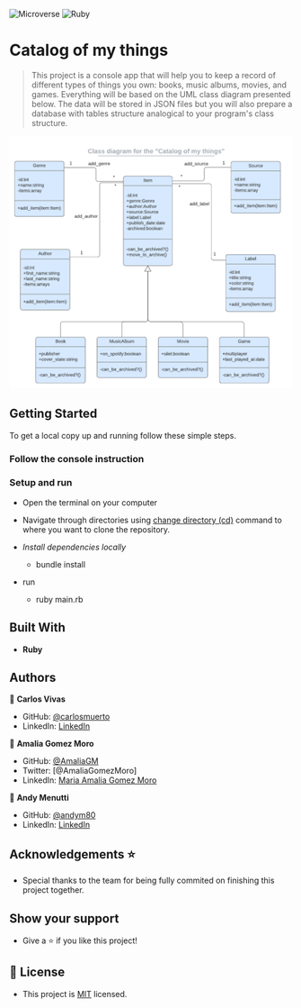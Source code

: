 ![Microverse](https://img.shields.io/badge/Microverse-blueviolet) ![Ruby](https://img.shields.io/badge/-Ruby-red)

# Catalog of my things

> This project is a console app that will help you to keep a record of different types of things you own: books, music albums, movies, and games. Everything will be based on the UML class diagram presented below. The data will be stored in JSON files but you will also prepare a database with tables structure analogical to your program's class structure.
>
![Catalog of my things UML class diagram](catalog_of_my_things.png)

## Getting Started

To get a local copy up and running follow these simple steps.

### Follow the console instruction

### Setup and run

- Open the terminal on your computer
- Navigate through directories using [change directory (cd)](https://www.howtogeek.com/659411/how-to-change-directories-in-command-prompt-on-windows-10) command to where you want to clone the repository.

- _Install dependencies locally_
  - bundle install

- run
  - ruby main.rb

## Built With

- **Ruby**

## Authors

👤 **Carlos Vivas**

- GitHub: [@carlosmuerto](https://github.com/carlosmuerto)
- LinkedIn: [LinkedIn](https://www.linkedin.com/in/carlos-antonio-vivas-nieto/)

👤 **Amalia Gomez Moro**

- GitHub: [@AmaliaGM](https://github.com/AmaliaGM)
- Twitter: [@AmaliaGomezMoro]
- LinkedIn: [Maria Amalia Gomez Moro](http://lnnk.in/Maria-Amalia-Gomez-Moro)


👤 **Andy Menutti**

- GitHub: [@andym80](https://github.com/andym80)
- LinkedIn: [LinkedIn](http://lnnk.in/andres-menutti)


## Acknowledgements ⭐️

- Special thanks to the team for being fully commited on finishing this project together.

## Show your support

- Give a ⭐️ if you like this project!

## 📝 License

- This project is [MIT](./LICENSE) licensed.
